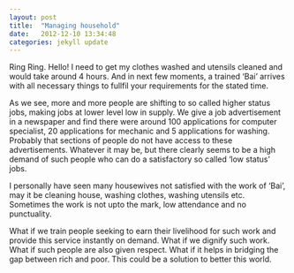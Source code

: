 ```yaml
---
layout: post
title:  "Managing household"
date:   2012-12-10 13:34:48
categories: jekyll update
---
```

Ring Ring. Hello! I need to get my clothes washed and utensils cleaned and would take around 4 hours. And in next few moments, a trained ‘Bai’ arrives with all necessary things to fullfil your requirements for the stated time.

As we see, more and more people are shifting to so called higher status jobs, making jobs at lower level low in supply. We give a job advertisement in a newspaper and find there were around 100 applications for computer specialist, 20 applications for mechanic and 5 applications for washing. Probably that sections of people do not have access to these advertisements. Whatever it may be, but there clearly seems to be a high demand of such people who can do a satisfactory so called ‘low status’ jobs.

I personally have seen many housewives not satisfied with the work of ‘Bai’, may it be cleaning house, washing clothes, washing utensils etc. Sometimes the work is not upto the mark, low attendance and no punctuality.

What if we train people seeking to earn their livelihood for such work and provide this service instantly on demand. What if we dignify such work. What if such people are also given respect. What if it helps in bridging the gap between rich and poor. This could be a solution to better this world.



[jekyll]:      http://jekyllrb.com
[jekyll-gh]:   https://github.com/jekyll/jekyll
[jekyll-help]: https://github.com/jekyll/jekyll-help

